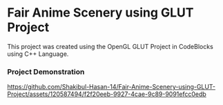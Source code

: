 # Fair Anime Scenery using GLUT Project
This project was created using the OpenGL GLUT Project in CodeBlocks using C++ Language.

### Project Demonstration
https://github.com/Shakibul-Hasan-14/Fair-Anime-Scenery-using-GLUT-Project/assets/120587494/f2f20eeb-9927-4cae-9c89-9091efcc0edb
